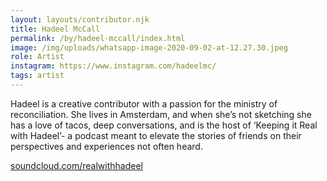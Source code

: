 ```yaml
---
layout: layouts/contributor.njk
title: Hadeel McCall
permalink: /by/hadeel-mccall/index.html
image: /img/uploads/whatsapp-image-2020-09-02-at-12.27.30.jpeg
role: Artist
instagram: https://www.instagram.com/hadeelmc/
tags: artist
---
```

Hadeel is a creative contributor with a passion for the ministry of reconciliation. She lives in Amsterdam, and when she’s not sketching she has a love of tacos, deep conversations, and is the host of ‘Keeping it Real with Hadeel’- a podcast meant to elevate the stories of friends on their perspectives and experiences not often heard.

[soundcloud.com/realwithhadeel](soundcloud.com/realwithhadeel)